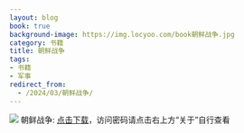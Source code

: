 ```yaml
---
layout: blog
book: true
background-image: https://img.locyoo.com/book朝鲜战争.jpg
category: 书籍
title: 朝鲜战争
tags:
- 书籍
- 军事
redirect_from:
  - /2024/03/朝鲜战争/
---
```

![](https://img.locyoo.com/book朝鲜战争.jpg)
朝鲜战争: <a name = "ref1" href="https://url18.ctfile.com/f/50983618-1347923569-5c6c9d?p=3619">点击下载</a>，访问密码请点击右上方“关于”自行查看